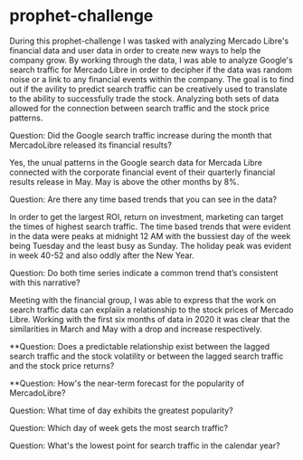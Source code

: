 # prophet-challenge
During this prophet-challenge I was tasked with analyzing Mercado Libre's financial data and user data in order to create new ways to help the company grow. By working through the data, I was able to analyze Google's search traffic for Mercado Libre in order to decipher if the data was random noise or a link to any financial events within the company. The goal is to find out if the avility to predict search traffic can be creatively used to translate to the ability to successfully trade the stock. Analyzing both sets of data allowed for the connection between search traffic and the stock price patterns. 

Question: Did the Google search traffic increase during the month that MercadoLibre released its financial results?

Yes, the unual patterns in the Google search data for Mercada Libre connected with the corporate financial event of their quarterly financial results release in May. May is above the other months by 8%. 

Question: Are there any time based trends that you can see in the data?

In order to get the largest ROI, return on investment, marketing can target the times of highest search traffic. The time based trends that were evident in the data were peaks at midnight 12 AM with the bussiest day of the week being Tuesday and the least busy as Sunday. The holiday peak was evident in week 40-52 and also oddly after the New Year. 

Question: Do both time series indicate a common trend that’s consistent with this narrative?

Meeting with the financial group, I was able to express that the work on search traffic data can explaiin a relationship to the stock prices of Mercado Libre. Working with the first six months of data in 2020 it was clear that the similarities in March and May with a drop and increase respectively. 

**Question: Does a predictable relationship exist between the lagged search traffic and the stock volatility or between the lagged search traffic and the stock price returns?



**Question: How's the near-term forecast for the popularity of MercadoLibre?


Question: What time of day exhibits the greatest popularity?



Question: Which day of week gets the most search traffic?



Question: What's the lowest point for search traffic in the calendar year?


